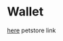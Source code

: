 # Wallet

[here](https://petstore.swagger.io/?url=https://raw.githubusercontent.com/fandresenaravohary/Wallet/main/src/docs/api.yaml) petstore link